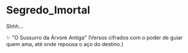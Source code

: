 # Segredo_Imortal
Shhh...

✨ "O Sussurro da Árvore Antiga"
(Versos cifrados com o poder de guiar quem ama, até onde repousa o aço do destino.)

